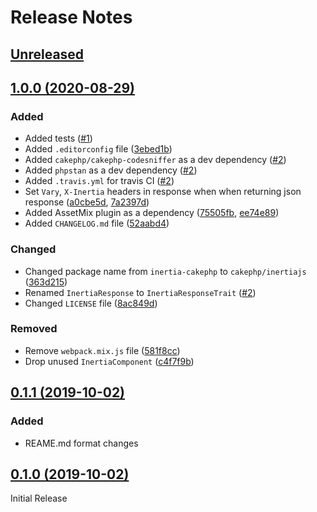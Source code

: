 # Release Notes

## [Unreleased](https://github.com/ishanvyas22/cakephp-inertiajs/compare/1.0.0...master)

## [1.0.0 (2020-08-29)](https://github.com/ishanvyas22/cakephp-inertiajs/compare/0.1.1...1.0.0)

### Added
- Added tests ([#1](https://github.com/ishanvyas22/cakephp-inertiajs/pull/1))
- Added `.editorconfig` file ([3ebed1b](https://github.com/ishanvyas22/cakephp-inertiajs/pull/2/commits/3ebed1baa8e2e28499bc9a2a88467fcdd6c62dad))
- Added `cakephp/cakephp-codesniffer` as a dev dependency ([#2](https://github.com/ishanvyas22/cakephp-inertiajs/pull/2))
- Added `phpstan` as a dev dependency ([#2](https://github.com/ishanvyas22/cakephp-inertiajs/pull/2))
- Added `.travis.yml` for travis CI ([#2](https://github.com/ishanvyas22/cakephp-inertiajs/pull/2))
- Set `Vary`, `X-Inertia` headers in response when when returning json response ([a0cbe5d](https://github.com/ishanvyas22/cakephp-inertiajs/pull/3/commits/a0cbe5d588b97a09e81e1b25180057ec186d73d5), [7a2397d](https://github.com/ishanvyas22/cakephp-inertiajs/commit/7a2397d6229143f7b96224d789fb9f23e0f2fda2))
- Added AssetMix plugin as a dependency ([75505fb](https://github.com/ishanvyas22/cakephp-inertiajs/pull/3/commits/75505fb79f424c316039a1b0ee90560828a7a398), [ee74e89](https://github.com/ishanvyas22/cakephp-inertiajs/pull/3/commits/ee74e892e843129bbd0185c6bebf7eaeda447b66))
- Added `CHANGELOG.md` file ([52aabd4](https://github.com/ishanvyas22/cakephp-inertiajs/pull/3/commits/52aabd4444e7a07906bd7db8fa4e1bb9152c1fff))

### Changed
- Changed package name from `inertia-cakephp` to `cakephp/inertiajs` ([363d215](https://github.com/ishanvyas22/cakephp-inertiajs/commit/363d215ccd875b7f660edb4c838ab7fc3d08070b))
- Renamed `InertiaResponse` to `InertiaResponseTrait` ([#2](https://github.com/ishanvyas22/cakephp-inertiajs/pull/2))
- Changed `LICENSE` file ([8ac849d](https://github.com/ishanvyas22/cakephp-inertiajs/pull/2/commits/8ac849d7c353597816ff907c3705ad538fd70611))

### Removed
- Remove `webpack.mix.js` file ([581f8cc](https://github.com/ishanvyas22/cakephp-inertiajs/pull/3/commits/581f8ccb056bd6b8e6d62ef948311960e38b9c1b))
- Drop unused `InertiaComponent` ([c4f7f9b](https://github.com/ishanvyas22/cakephp-inertiajs/pull/3/commits/c4f7f9be770390d45d39e3f6c27aded68fd8b20e))

## [0.1.1 (2019-10-02)](https://github.com/ishanvyas22/cakephp-inertiajs/compare/0.1.0...0.1.1)

### Added
- REAME.md format changes

## [0.1.0 (2019-10-02)](https://github.com/ishanvyas22/cakephp-inertiajs/releases/tag/0.1.0)

Initial Release
